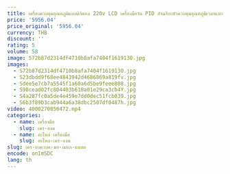 ```yaml
---
title: เครื่องควบคุมอุณหภูมิแบบดิจิตอล 220v LCD เครื่องมือวัด PID อัจฉริยะตัวควบคุมอุณหภูมิเวลาและตัวควบคุมอุณหภูมิ
price: '5956.04'
price_original: '5956.04'
currency: THB
discount: ''
rating: 5
volume: 58
image: S72b87d2314df4710b8afa7404f161913O.jpg
images:
  - S72b87d2314df4710b8afa7404f161913O.jpg
  - S23dbdd9f68ee4843942d4686869a819fv.jpg
  - Sdee5e7cb7a5545f1a60a6d5be9feee808.jpg
  - S98cead02fc804403b618a01e29ca3cb4Y.jpg
  - S4a287fc0a5de4e459e7dd0dec51fcb039.jpg
  - S6b3f89b3cab944a6a38dbc2507df0487h.jpg
video: 4000270856472.mp4
categories:
  - name: เครื่องมือ
    slug: เคร-องม
  - name: อะไหล่ เครื่องมือ
    slug: อะไหล-เคร-องม
slug: เคร-องควบค-มอ-ณหภ-แบบด
encode: onImSDC
lang: th
---
```

  